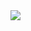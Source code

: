 <img src="https://scontent.fcai19-4.fna.fbcdn.net/v/t39.30808-6/424680222_3642775169311730_7104195579311822827_n.jpg?_nc_cat=108&ccb=1-7&_nc_sid=6ee11a&_nc_eui2=AeF-UI0V1dRbsDW-Or0PwEV7sbABt3LJPW2xsAG3csk9bQgf2c_yOzGPv6j3-T--4kDULyERfLOyyvWd6r8IuPm8&_nc_ohc=oJBUgHjLVN0Q7kNvgHc_MYy&_nc_ht=scontent.fcai19-4.fna&oh=00_AYB5EmsYC16OA-5oPTJ0qebF6_g7CG7n2vnz2zVnakK1ng&oe=66A319EC"/>
